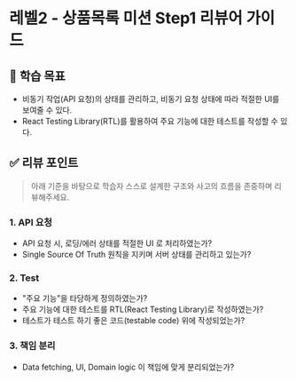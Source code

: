 # 레벨2 - 상품목록 미션 Step1 리뷰어 가이드

## 🎯 학습 목표

- 비동기 작업(API 요청)의 상태를 관리하고, 비동기 요청 상태에 따라 적절한 UI를 보여줄 수 있다.
- React Testing Library(RTL)를 활용하여 주요 기능에 대한 테스트를 작성할 수 있다.

## ✅ 리뷰 포인트

> 아래 기준을 바탕으로 학습자 스스로 설계한 구조와 사고의 흐름을 존중하며 리뷰해주세요.

### 1. API 요청

- API 요청 시, 로딩/에러 상태를 적절한 UI 로 처리하였는가?
- Single Source Of Truth 원칙을 지키며 서버 상태를 관리하고 있는가?

### 2. Test

- "주요 기능"을 타당하게 정의하였는가?
- 주요 기능에 대한 테스트를 RTL(React Testing Library)로 작성하였는가?
- 테스트가 테스트 하기 좋은 코드(testable code) 위에 작성되었는가?

### 3. 책임 분리

- Data fetching, UI, Domain logic 이 책임에 맞게 분리되었는가?
